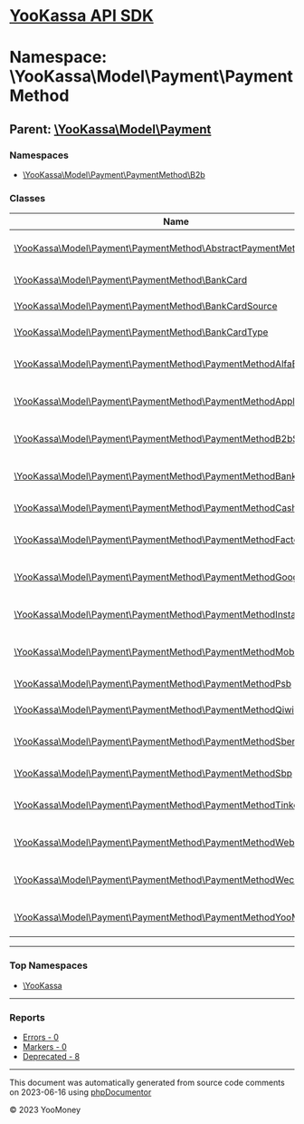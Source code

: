 # [YooKassa API SDK](../home.md)

# Namespace: \YooKassa\Model\Payment\PaymentMethod

## Parent: [\YooKassa\Model\Payment](../namespaces/yookassa-model-payment.md)

### Namespaces

* [\YooKassa\Model\Payment\PaymentMethod\B2b](../namespaces/yookassa-model-payment-paymentmethod-b2b.md)

### Classes

| Name | Summary |
| ---- | ------- |
| [\YooKassa\Model\Payment\PaymentMethod\AbstractPaymentMethod](../classes/YooKassa-Model-Payment-PaymentMethod-AbstractPaymentMethod.md) | Класс, представляющий модель AbstractPaymentMethod. |
| [\YooKassa\Model\Payment\PaymentMethod\BankCard](../classes/YooKassa-Model-Payment-PaymentMethod-BankCard.md) | Класс, описывающий модель BankCard. |
| [\YooKassa\Model\Payment\PaymentMethod\BankCardSource](../classes/YooKassa-Model-Payment-PaymentMethod-BankCardSource.md) | Класс, представляющий модель BankCardSource. |
| [\YooKassa\Model\Payment\PaymentMethod\BankCardType](../classes/YooKassa-Model-Payment-PaymentMethod-BankCardType.md) | Класс, представляющий модель BankCardType. |
| [\YooKassa\Model\Payment\PaymentMethod\PaymentMethodAlfaBank](../classes/YooKassa-Model-Payment-PaymentMethod-PaymentMethodAlfaBank.md) | Класс, представляющий модель PaymentMethodAlfabank. |
| [\YooKassa\Model\Payment\PaymentMethod\PaymentMethodApplePay](../classes/YooKassa-Model-Payment-PaymentMethod-PaymentMethodApplePay.md) | Класс, представляющий модель PaymentMethodApplePay. |
| [\YooKassa\Model\Payment\PaymentMethod\PaymentMethodB2bSberbank](../classes/YooKassa-Model-Payment-PaymentMethod-PaymentMethodB2bSberbank.md) | Класс, представляющий модель PaymentMethodB2bSberbank. |
| [\YooKassa\Model\Payment\PaymentMethod\PaymentMethodBankCard](../classes/YooKassa-Model-Payment-PaymentMethod-PaymentMethodBankCard.md) | Класс, представляющий модель PaymentMethodBankCard. |
| [\YooKassa\Model\Payment\PaymentMethod\PaymentMethodCash](../classes/YooKassa-Model-Payment-PaymentMethod-PaymentMethodCash.md) | Класс, представляющий модель PaymentMethodCash. |
| [\YooKassa\Model\Payment\PaymentMethod\PaymentMethodFactory](../classes/YooKassa-Model-Payment-PaymentMethod-PaymentMethodFactory.md) | Класс, представляющий модель PaymentMethodFactory. |
| [\YooKassa\Model\Payment\PaymentMethod\PaymentMethodGooglePay](../classes/YooKassa-Model-Payment-PaymentMethod-PaymentMethodGooglePay.md) | Класс, представляющий модель PaymentMethodGooglePay. |
| [\YooKassa\Model\Payment\PaymentMethod\PaymentMethodInstallments](../classes/YooKassa-Model-Payment-PaymentMethod-PaymentMethodInstallments.md) | Класс, представляющий модель PaymentMethodInstallments. |
| [\YooKassa\Model\Payment\PaymentMethod\PaymentMethodMobileBalance](../classes/YooKassa-Model-Payment-PaymentMethod-PaymentMethodMobileBalance.md) | Класс, представляющий модель PaymentMethodMobileBalance. |
| [\YooKassa\Model\Payment\PaymentMethod\PaymentMethodPsb](../classes/YooKassa-Model-Payment-PaymentMethod-PaymentMethodPsb.md) | Класс, представляющий модель PaymentMethodPsb. |
| [\YooKassa\Model\Payment\PaymentMethod\PaymentMethodQiwi](../classes/YooKassa-Model-Payment-PaymentMethod-PaymentMethodQiwi.md) | Класс, представляющий модель PaymentMethodQiwi. |
| [\YooKassa\Model\Payment\PaymentMethod\PaymentMethodSberbank](../classes/YooKassa-Model-Payment-PaymentMethod-PaymentMethodSberbank.md) | Класс, представляющий модель PaymentMethodSberbank. |
| [\YooKassa\Model\Payment\PaymentMethod\PaymentMethodSbp](../classes/YooKassa-Model-Payment-PaymentMethod-PaymentMethodSbp.md) | Класс, представляющий модель PaymentMethodSbp. |
| [\YooKassa\Model\Payment\PaymentMethod\PaymentMethodTinkoffBank](../classes/YooKassa-Model-Payment-PaymentMethod-PaymentMethodTinkoffBank.md) | Класс, представляющий модель PaymentMethodTinkoffBank. |
| [\YooKassa\Model\Payment\PaymentMethod\PaymentMethodWebmoney](../classes/YooKassa-Model-Payment-PaymentMethod-PaymentMethodWebmoney.md) | Класс, представляющий модель PaymentMethodWebmoney. |
| [\YooKassa\Model\Payment\PaymentMethod\PaymentMethodWechat](../classes/YooKassa-Model-Payment-PaymentMethod-PaymentMethodWechat.md) | Класс, представляющий модель PaymentMethodWeChat. |
| [\YooKassa\Model\Payment\PaymentMethod\PaymentMethodYooMoney](../classes/YooKassa-Model-Payment-PaymentMethod-PaymentMethodYooMoney.md) | Класс, представляющий модель PaymentMethodYooMoney. |

---

### Top Namespaces

* [\YooKassa](../namespaces/yookassa.md)

---

### Reports
* [Errors - 0](../reports/errors.md)
* [Markers - 0](../reports/markers.md)
* [Deprecated - 8](../reports/deprecated.md)

---

This document was automatically generated from source code comments on 2023-06-16 using [phpDocumentor](http://www.phpdoc.org/)

&copy; 2023 YooMoney